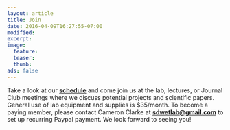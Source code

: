 ```yaml
---
layout: article
title: Join
date: 2016-04-09T16:27:55-07:00
modified:
excerpt:
image:
  feature:
  teaser:
  thumb:
ads: false
---
```

Take a look at our **<a href="http://thesdwetlab.github.io/schedule/">schedule</a>** and come join us at the lab, lectures, or Journal Club meetings where we discuss potential projects and scientific papers.  General use of lab equipment and supplies is $35/month. To become a paying member, please contact Cameron Clarke at **sdwetlab@gmail.com** to set up recurring Paypal payment.  We look forward to seeing you!

